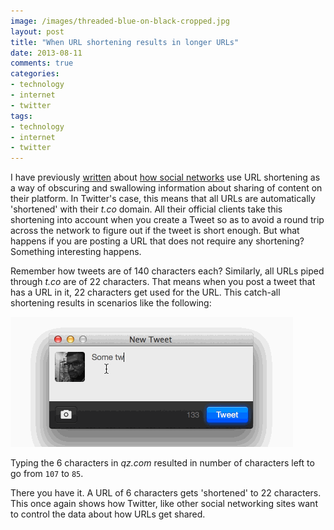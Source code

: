 ```yaml
---
image: /images/threaded-blue-on-black-cropped.jpg
layout: post
title: "When URL shortening results in longer URLs"
date: 2013-08-11
comments: true
categories:
- technology
- internet
- twitter
tags:
- technology
- internet
- twitter
---
```


I have previously [written](/blog/2012/07/17/social-networks-and-url-shorteners/) about [how social networks](/blog/2012/08/23/dear-content-creator-your-url-shortener-is-pointless/) use URL shortening as a way of obscuring and swallowing information about sharing of content on their platform. In Twitter's case, this means that all URLs are automatically 'shortened' with their _t.co_ domain. All their official clients take this shortening into account when you create a Tweet so as to avoid a round trip across the network to figure out if the tweet is short enough. But what happens if you are posting a URL that does not require any shortening? Something interesting happens.

<!--more-->

Remember how tweets are of 140 characters each? Similarly, all URLs piped through _t.co_ are of 22 characters. That means when you post a tweet that has a URL in it, 22 characters get used for the URL. This catch-all shortening results in scenarios like the following:

![Twitter client shortening qz.com](/images/aggressive_url_shortening.gif)

Typing the 6 characters in _qz.com_ resulted in number of characters left to go from `107` to `85`.

There you have it. A URL of 6 characters gets 'shortened' to 22 characters. This once again shows how Twitter, like other social networking sites want to control the data about how URLs get shared.